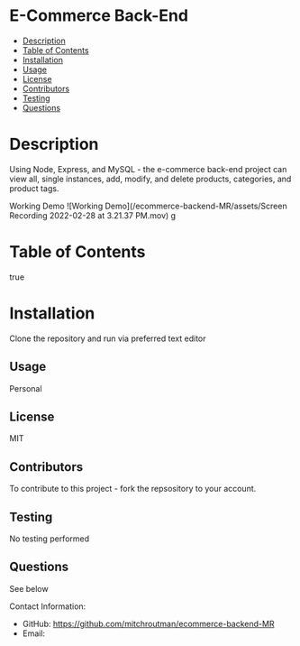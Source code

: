 # E-Commerce Back-End
    
- [Description](#description)
- [Table of Contents](#tableofcontents)
- [Installation](#installation)
- [Usage](#usage)
- [License](#license)
- [Contributors](#contributors)
- [Testing](#testing)
- [Questions](#questions)

# Description

Using Node, Express, and MySQL - the e-commerce back-end project can view all, single instances, add, modify, and delete products, categories, and product tags. 

Working Demo
![Working Demo](/ecommerce-backend-MR/assets/Screen Recording 2022-02-28 at 3.21.37 PM.mov)
g

# Table of Contents

true

# Installation

Clone the repository and run via preferred text editor

## Usage

Personal

## License
  
MIT
  
## Contributors
To contribute to this project - fork the repsository to your account.


## Testing

No testing performed
## Questions

See below

Contact Information:
  - GitHub: https://github.com/mitchroutman/ecommerce-backend-MR
  - Email: 
